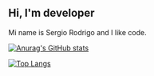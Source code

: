 ## Hi, I'm developer
Mi name is Sergio Rodrigo and I like code.


[![Anurag's GitHub stats](https://github-readme-stats.vercel.app/api?username=srodrigo23)](https://github.com/anuraghazra/github-readme-stats)

[![Top Langs](https://github-readme-stats.vercel.app/api/top-langs/?username=srodrigo23)](https://github.com/anuraghazra/github-readme-stats&langs_count=8)
